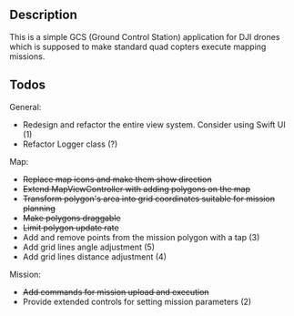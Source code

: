 ## Description

This is a simple GCS (Ground Control Station) application for DJI drones which
is supposed to make standard quad copters execute mapping missions.

## Todos

General:
* Redesign and refactor the entire view system. Consider using Swift UI (1)
* Refactor Logger class (?)

Map:
* ~~Replace map icons and make them show direction~~
* ~~Extend MapViewController with adding polygons on the map~~
* ~~Transform polygon's area into grid coordinates suitable for mission planning~~
* ~~Make polygons draggable~~
* ~~Limit polygon update rate~~
* Add and remove points from the mission polygon with a tap (3)
* Add grid lines angle adjustment (5)
* Add grid lines distance adjustment (4)

Mission:
* ~~Add commands for mission upload and execution~~
* Provide extended controls for setting mission parameters (2)
